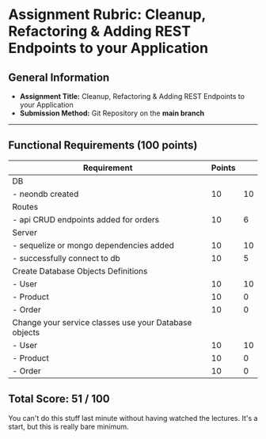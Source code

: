 # Assignment Rubric: Cleanup, Refactoring & Adding REST Endpoints to your Application

## General Information

- **Assignment Title:** Cleanup, Refactoring & Adding REST Endpoints to your Application
- **Submission Method:** Git Repository on the **main branch**

---

## Functional Requirements (100 points)

| Requirement                                           | Points |   |
| ----------------------------------------------------- | ------ |---|
| DB                                                    |        |   |
| - neondb created                                      | 10     | 10 |
| Routes                                                |        |   |
| - api CRUD endpoints added for orders                 | 10     | 6 |
| Server                                                |        |   |
| - sequelize or mongo dependencies added               | 10     | 10 |
| - successfully connect to db                          | 10     | 5 |
| Create Database Objects Definitions                   |        |   |
| - User                                                | 10     | 10 |
| - Product                                             | 10     | 0 |
| - Order                                               | 10     | 0 |
| Change your service classes use your Database objects |        |   |
| - User                                                | 10     | 10 |
| - Product                                             | 10     | 0 |
| - Order                                               | 10     | 0 |

## Total Score: 51 / 100
 
You can't do this stuff last minute without having watched the lectures.
It's a start, but this is really bare minimum.
